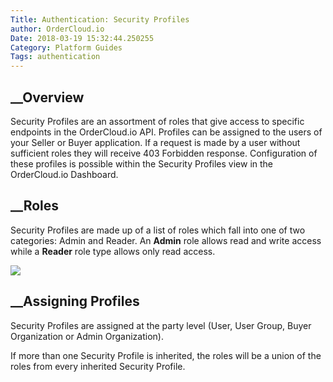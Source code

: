 ```yaml
---
Title: Authentication: Security Profiles
author: OrderCloud.io 
Date: 2018-03-19 15:32:44.250255
Category: Platform Guides
Tags: authentication
---
```



## __Overview

Security Profiles are an assortment of roles that give access to specific
endpoints in the OrderCloud.io API. Profiles can be assigned to the users of
your Seller or Buyer application. If a request is made by a user without
sufficient roles they will receive 403 Forbidden response. Configuration of
these profiles is possible within the Security Profiles view in the
OrderCloud.io Dashboard.

## __Roles

Security Profiles are made up of a list of roles which fall into one of two
categories: Admin and Reader. An **Admin** role allows read and write access
while a **Reader** role type allows only read access.

![]({filename}/images/docs-guides/authentication/security-profiles.roles.png)

## __Assigning Profiles

Security Profiles are assigned at the party level (User, User Group, Buyer
Organization or Admin Organization).

If more than one Security Profile is inherited, the roles will be a union of
the roles from every inherited Security Profile.

